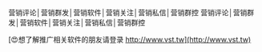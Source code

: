 营销评论│营销群发│营销软件│营销关注│营销私信│营销群控
营销评论│营销群发│营销软件│营销关注│营销私信│营销群控

[😍想了解推广相关软件的朋友请登录 http://www.vst.tw](http://www.vst.tw)



